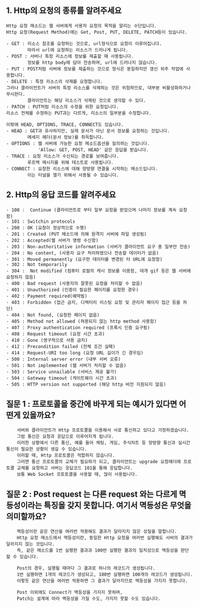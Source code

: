 
## 1. Http의 요청의 종류를 알려주세요

    Http 요청 메소드는 웹 서버에게 사용자 요청의 목적을 알리는 수단입니다.
    Http 요청(Request Method)에는 Get, Post, PUT, DELETE, PATCH등이 있습니다.

    - GET : 리소스 참조를 요청하는 것으로, url형식으로 요청이 이루어집니다.
            따라서 url에 요청하는 리소스가 드러나게 됩니다. 
    - POST : 서버나 특정 리소스에 정보를 제출할 때 사용됩니다.
            정보를 http body에 담아 전송하며, url에 드러나지 않습니다.
    - PUT : POST처럼 서버에 정보를 제출하는 것으로 형식은 동일하지만 갱신 위주 작업에 사용합니다.
    - DELETE : 특정 리소스의 삭제를 요청합니다. 
    그러나 클라이언트가 서버의 특정 리소스를 삭제하는 것은 위험하므로, 대부분 비활성화하거나 무시한다.
            클라이언트는 해당 리소스가 삭제된 것으로 생각할 수 있다.
    - PATCH : PUT처럼 리소스의 수정을 위한 요청입니다.
    리소스 전체를 수정하는 PUT과는 다르게, 리소스의 일부분을 수정합니다.

    이밖에 HEAD, OPTIONS, TRACE, CONNECT도 있습니다.
    - HEAD : GET과 유사하지만, 실제 문서가 아닌 문서 정보를 요청하는 것입니다.
            메세지 헤더(문서 정보)를 취득합니다.
    - OPTIONS : 웹 서버에 가능한 요청 메소드옵션을 질의하는 것입니다.
                'Allow: GET, POST, HEAD' 같은 응답을 받습니다.
    - TRACE : 요청 리소스가 수신되는 경로를 보여줍니다.
            루프백 메시지를 위해 테스트로 사용됩니다.
    - CONNECT : 요청한 리소스에 대해 양방향 연결을 시작하는 메소드입니다. 
            이는 터널을 열기 위해서 사용될 수 있습니다.



## 2. Http의 응답 코드를 알려주세요

    - 100 :  Continue (클라이언트로 부터 일부 요청을 받았으며 나머지 정보를 계속 요청함)
    - 101 : Switchin protocols
    - 200 : OK (요청이 정상적으로 수행)
    - 201 : Created (PUT 메소드에 의해 원격지 서버에 파일 생성됨)
    - 202 : Accepted(웹 서버가 명령 수신함)
    - 203 : Non-authoritative information (서버가 클라이언트 요구 중 일부만 전송)
    - 204 : No content, (사용자 요구 처리하였으나 전송할 데이터가 없음)
    - 301 : Moved permanently (요구한 데이터를 변경된 타 URL에 요청함)
    - 302 : Not temporarily
    - 304 :  Not modified (컴퓨터 로컬의 캐시 정보를 이용함, 대개 gif 등은 웹 서버에 요청하지 않음)
    - 400 : Bad request (사용자의 잘못된 요청을 처리할 수 없음)
    - 401 : Unauthorized (인증이 필요한 페이지를 요청한 경우)
    - 402 : Payment required(예약됨)
    - 403 : Forbidden (접근 금지, 디렉터리 리스팅 요청 및 관리자 페이지 접근 등을 차단)
    - 404 : Not found, (요청한 페이지 없음)
    - 405 : Method not allowed (혀용되지 않는 http method 사용함)
    - 407 : Proxy authentication required (프록시 인증 요구됨)
    - 408 : Request timeout (요청 시간 초과)
    - 410 : Gone (영구적으로 사용 금지)
    - 412 : Precondition failed (전체 조건 실패)
    - 414 : Request-URI too long (요청 URL 길이가 긴 경우임)
    - 500 : Internal server error (내부 서버 오류)
    - 501 : Not implemented (웹 서버가 처리할 수 없음)
    - 503 : Service unnailable (서비스 제공 불가)
    - 504 : Gateway timeout (게이트웨이 시간 초과)
    - 505 : HTTP version not supported (해당 http 버전 지원되지 않음)







## 질문 1 : 프로토콜을 중간에 바꾸게 되는 예시가 있다면 어떤게 있을까요?

        서버와 클라이언트가 Http 프로토콜을 이용해서 서로 통신하고 있다고 가정하겠습니다.
        그럼 통신은 요청과 응답으로 이루어지게 됩니다.
        이러한 상황에서 다른 통신, 예를 들어 채팅, 게임, 주식차트 등 양방향 통신과 실시간 통신이 필요한 상황이 생길 수 있습니다.
        이러할 때, Http 프로토콜은 적합하지 않습니다.
        그러면 통신 프로토콜의 교체가 필요하가 되고, 클라이언트는 upgrade 요청헤더에 프로토콜 교체를 요청하고 서버는 응답코드 101을 통해 응답합니다.
        보통 Web Socket 프토토콜을 사용할 때, 많이 사용됩니다.


## 질문 2 : Post request 는 다른 request 와는 다르게 멱등성이라는 특징을 갖지 못합니다. 여기서 멱등성은 무엇을 의미할까요?

        멱등성이란 같은 연산을 여러번 적용해도 결과가 달라지지 않은 성질을 말합니다.
        Http 요청 메소드에서 멱등성이란, 동일한 Http 요청을 여러번 실행해도 서버의 결과가 달라지지 않는 것입니다.
        즉, 같은 메소드를 1번 실행한 결과과 100번 실행한 결과의 일치성으로 멱등성을 판단할 수 있습니다.
        
        Post의 경우, 실행될 때마다 그 결과로 하나의 레코드가 생성됩니다.
        1번 실행하면 1개의 레코드가 생성되고, 100번 실행하면 100개의 레코드가 생성됩니다.
        이렇듯 같은 연산을 여러번 적용하면 그 결과가 달라지므로 멱등성을 가지지 못합니다.
        
        Post 이외에도 Connect가 멱등성을 가지지 못하며,
        Patch는 설계에 따라 멱등성을 가질 수도, 가지지 못할 수도 있습니다.

